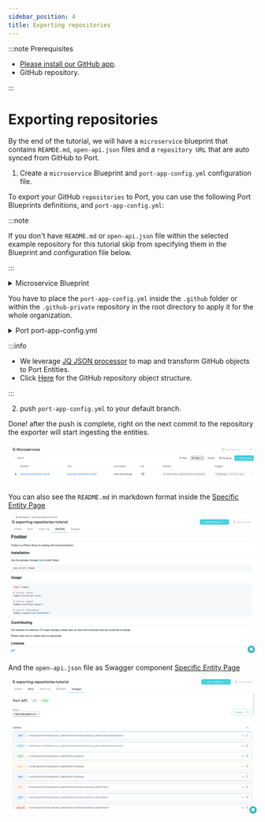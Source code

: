 ```yaml
---
sidebar_position: 4
title: Exporting repositories
---
```


:::note Prerequisites

- [Please install our GitHub app](./installation).
- GitHub repository.

:::

# Exporting repositories

By the end of the tutorial, we will have a `microservice` blueprint that contains `REAMDE.md`, `open-api.json` files and a `repository URL` that are auto synced from GitHub to Port.

1. Create a `microservice` Blueprint and `port-app-config.yml` configuration file.

To export your GitHub `repositories` to Port, you can use the following Port Blueprints definitions, and `port-app-config.yml`:

:::note

If you don't have `README.md` or `open-api.json` file within the selected example repository for this tutorial skip from specifying them in the Blueprint and configuration file below.

:::

<details>
<summary> Microservice Blueprint </summary>

```json showLineNumbers
{
  "identifier": "microservice",
  "title": "Microservice",
  "icon": "Microservice",
  "schema": {
    "properties": {
      "readme": {
        "title": "README",
        "type": "string",
        "format": "markdown"
      },
      "swagger": {
        "title": "Swagger",
        "type": "object",
        "spec": "open-api"
      },
      "url": {
        "title": "URL",
        "format": "url",
        "type": "string"
      }
    },
    "required": []
  },
  "mirrorProperties": {},
  "formulaProperties": {},
  "calculationProperties": {},
  "relations": {}
}
```

</details>

You have to place the `port-app-config.yml` inside the `.github` folder or within the `.github-private` repository in the root directory to apply it for the whole organization.

<details>

<summary> Port port-app-config.yml </summary>

```yaml showLineNumbers
resources:
  - kind: repository
    selector:
      query: "true"
    port:
      entity:
        mappings:
          identifier: ".name"
          title: ".name"
          blueprint: '"microservice"'
          properties:
            swagger: file://open-api.json # fetching the open-api file that is within the root folder of the repository and injecting it as a swagger property
            readme: file://README.md # fetching the README.md file that is within the root folder of the repository and injecting it as a markdown property
            url: ".html_url" # fetching from GitHub metadata the repository url and injecting it as a url proeprty
```

</details>

:::info

- We leverage [JQ JSON processor](https://stedolan.github.io/jq/manual/) to map and transform GitHub objects to Port Entities.
- Click [Here](https://docs.github.com/en/rest/repos/repos#get-a-repository) for the GitHub repository object structure.

:::

2. push `port-app-config.yml` to your default branch.

Done! after the push is complete, right on the next commit to the repository the exporter will start ingesting the entities.

![Developer Portal Microservice](../../../static/img/integrations/github-app/GitHubMicroservices.png)

You can also see the `README.md` in markdown format inside the [Specific Entity Page](../../platform-overview/port-components/page.md#entity-page)

![Developer Portal GitHub README](../../../static/img/integrations/github-app/GitHubReadme.png)

And the `open-api.json` file as Swagger component [Specific Entity Page](../../platform-overview/port-components/page.md#entity-page)

![Developer Portal GitHub Swagger](../../../static/img/integrations/github-app/GitHubSwagger.png)

